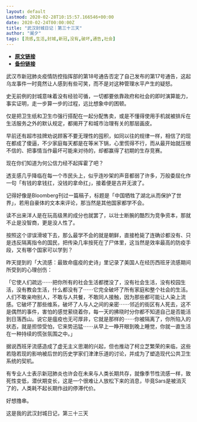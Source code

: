 ```yaml
---
layout: default
Lastmod: 2020-02-28T10:15:57.166546+00:00
date: 2020-02-24T00:00:00Z
title: "武汉封城日记｜第三十三天"
author: "阑夕"
tags: [流感,生活,封城,新冠,没有,破坏,通告,社会]
---
```


* [**原文链接**](https://mp.weixin.qq.com/s/XNhjypMU20Cf__wuSXmdWg)
* [**备份链接**](http://archive.ph/ydKQk)


武汉市新冠肺炎疫情防控指挥部的第18号通告否定了自己发布的第17号通告，这起乌龙事件一时竟然让人感到有些可笑，而不是对这种管理水平产生的疑怒。

史无前例的封城意味着没有经验可循，一切都要依靠政府和社会的即时演算能力，事实证明，走一步算一步的过程，远比想象中的困顿。

仅是把卫生纸和卫生巾强行搭配在一起分配售卖，或是不懂得使用手机就被排斥在生活服务之外的默认规定，都揭开了和城市治理有关的那层画皮。

早前还有超市挂牌劝说顾客不要无理性的囤积，如同以往的规律一样，相信了的现在都成了傻逼，不少家庭每天都是在等米下锅，心里慌得不行，而从最开始就压根不信的、把事情当作最坏可能来对待的，却都赢得了初期的生存竞赛。

现在你们知道为何公信力经不起挥霍了吧？

透支感几乎降临在每一个市民头上，似乎连吵架的声音都弱了许多，万般委屈化作一句「有钱的拿钱扛，没钱的拿命扛」，接着便是古井无波了。

记得好像是Bloomberg刊过一篇稿子，标题是「中国牺牲了湖北从而保护了世界」，若用自豪体的文本来评论，那当然是其他国家都学不会。

读不出来洋人是在玩高级黑的成分也就罢了，以壮士断腕的酷烈为竞争资本，那就不止是没智商，更是没人性了。

按照这个谬误滑坡下去，那么最学不会的就是朝鲜，直接枪毙了连确诊都没有、只是违反隔离指令的国民，把传染几率按死在了尸体里，这当然是效率最高的防疫手段，又有哪个国家可以学到？

昨天提到的「大流感：最致命瘟疫的史诗」里记录了美国人在经历西班牙流感期间所受到的心理创伤：

「它使人们疏远⋯⋯把你所有的社会生活都搅没了，没有社会生活，没有校园生活，没有教会生活，什么都没有了⋯⋯它完全破坏了所有家庭和整个社会的生活。人们不敢亲吻别人，不敢与人共餐，不敢同人接触，因为那些都可能让人染上流感。它破坏了那些维系，破坏了人与人之间的亲密⋯⋯邻近的街区有人死去，这不是偶然的事件，害怕的感觉萦绕着你，每一天的拂晓时分你都不知道自己是否能活到日落西山。说它是瘟疫也无可厚非，它就是那样的⋯⋯你被隔离了，你所陷入的状态，就是担惊受怕，它来势迅猛⋯⋯从早上一睁开眼到晚上睡觉，你就一直生活在一种持续的慌张氛围之中。」

据说西班牙流感造成了虚无主义思潮的兴起，但也推动了柯立芝繁荣的来临，这些若隐若现的影响被后世的历史学家们津津乐道的讨论，并成为了塑造现代公共卫生系统的契机。

有专业人士表示新冠肺炎也许会在未来与人类长期共存，就像季节性流感一样，致死性变低，潜伏期变长，这是一个很难让人放松下来的消息，毕竟Sars是被消灭了的，人类耗不起长期作战的停滞代价。

好想撸串。

这是我的武汉封城日记，第三十三天

